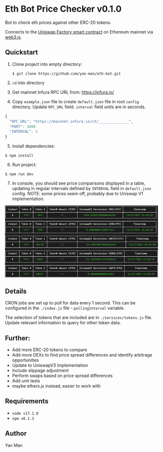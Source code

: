 # Eth Bot Price Checker v0.1.0

Bot to check eth prices against other ERC-20 tokens.

Connects to the [Uniswap Factory smart contract](https://etherscan.io/address/0xc0a47dfe034b400b47bdad5fecda2621de6c4d95) on Ethereum mainnet via [web3.js](https://web3js.readthedocs.io/en/v1.7.0/).

## Quickstart

1. Clone project into empty directory:

   ```
   $ git clone https://github.com/yan-man/eth-bot.git
   ```

2. `cd` into directory
3. Get mainnet Infura RPC URL from: https://infura.io/
4. Copy `example.json` file to create `default.json` file in root `config` directory. Update `RPC_URL` field. `interval` field units are in seconds.

```js
{
  "RPC_URL": "https://mainnet.infura.io/v3/______________",
  "PORT": 3000
  "INTERVAL": 5
}
```

5. Install dependencies:

```
$ npm install
```

6. Run project:

```
$ npm run dev
```

7. In console, you should see price comparisons displayed in a table, updating in regular intervals defined by `INTERVAL` field in `default.json` config. NOTE: some prices seem off, probably due to Uniswap V1 implementation.

![image info](./images/example-output.png)

## Details

CRON jobs are set up to poll for data every 1 second. This can be configured in the `./index.js` file - `pollingInterval` variable.

The selection of tokens that are included are in `./services/tokens.js` file. Update relevant information to query for other token data.

## Further:

- Add more ERC-20 tokens to compare
- Add more DEXs to find price spread differences and identify arbitrage opportunities
- Update to UniswapV3 implementation
- Include slippage adjustment
- Perform swaps based on price spread differences
- Add unit tests
- maybe ethers.js instead; easier to work with

## Requirements

- `node v17.1.0`
- `npm v8.1.3`

## Author

Yan Man
